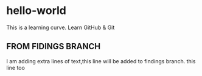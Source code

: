 # hello-world
This is a learning curve. Learn GitHub &amp; Git 

## FROM FIDINGS BRANCH
I am adding extra lines of text,this line will be added to findings branch.
this line too

